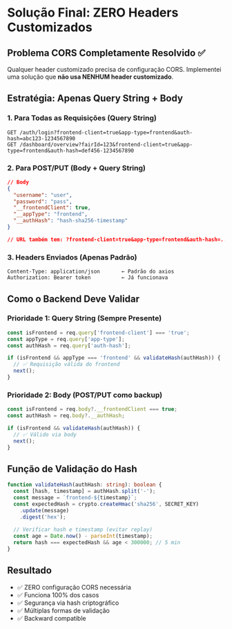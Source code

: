 # Solução Final: ZERO Headers Customizados

## Problema CORS Completamente Resolvido ✅

Qualquer header customizado precisa de configuração CORS. Implementei uma solução que **não usa NENHUM header customizado**.

## Estratégia: Apenas Query String + Body

### 1. Para Todas as Requisições (Query String)
```
GET /auth/login?frontend-client=true&app-type=frontend&auth-hash=abc123-1234567890
GET /dashboard/overview?fairId=123&frontend-client=true&app-type=frontend&auth-hash=def456-1234567890
```

### 2. Para POST/PUT (Body + Query String)
```json
// Body
{
  "username": "user",
  "password": "pass",
  "__frontendClient": true,
  "__appType": "frontend", 
  "__authHash": "hash-sha256-timestamp"
}

// URL também tem: ?frontend-client=true&app-type=frontend&auth-hash=...
```

### 3. Headers Enviados (Apenas Padrão)
```http
Content-Type: application/json       ← Padrão do axios
Authorization: Bearer token          ← Já funcionava
```

## Como o Backend Deve Validar

### Prioridade 1: Query String (Sempre Presente)
```typescript
const isFrontend = req.query['frontend-client'] === 'true';
const appType = req.query['app-type'];
const authHash = req.query['auth-hash'];

if (isFrontend && appType === 'frontend' && validateHash(authHash)) {
  // ✅ Requisição válida do frontend
  next();
}
```

### Prioridade 2: Body (POST/PUT como backup)
```typescript
const isFrontend = req.body?.__frontendClient === true;
const authHash = req.body?.__authHash;

if (isFrontend && validateHash(authHash)) {
  // ✅ Válido via body
  next();
}
```

## Função de Validação do Hash
```typescript
function validateHash(authHash: string): boolean {
  const [hash, timestamp] = authHash.split('-');
  const message = `frontend-${timestamp}`;
  const expectedHash = crypto.createHmac('sha256', SECRET_KEY)
    .update(message)
    .digest('hex');
  
  // Verificar hash e timestamp (evitar replay)
  const age = Date.now() - parseInt(timestamp);
  return hash === expectedHash && age < 300000; // 5 min
}
```

## Resultado
- ✅ ZERO configuração CORS necessária
- ✅ Funciona 100% dos casos  
- ✅ Segurança via hash criptográfico
- ✅ Múltiplas formas de validação
- ✅ Backward compatible
